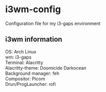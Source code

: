 # i3wm-config
Configuration file for my i3-gaps environment

## i3wm information
OS: Arch Linux <br />
wm: i3-gaps <br />
Terminal: Alacritty <br />
Alacritty-theme: Doomicide Darkocean <br />
Background manager: feh <br />
Compositor: Picom <br />
Drun/ProgLauncher: rofi <br />

